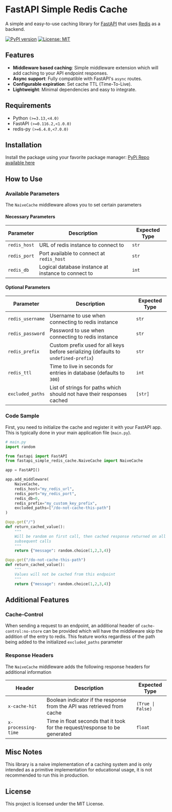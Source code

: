 # FastAPI Simple Redis Cache

A simple and easy-to-use caching library for [FastAPI](https://fastapi.tiangolo.com/) that uses [Redis](https://redis.io/) as a backend.

[![PyPI version](https://img.shields.io/pypi/v/fastapi-simple-redis-cache.svg)](https://pypi.org/project/fastapi-simple-redis-cache/)
[![License: MIT](https://img.shields.io/badge/License-MIT-yellow.svg)](https://opensource.org/licenses/MIT)

## Features

-   **Middleware based caching**: Simple middleware extension which will add caching to your API endpoint responses.
-   **Async support**: Fully compatible with FastAPI's `async` routes.
-   **Configurable expiration**: Set cache TTL (Time-To-Live).
-   **Lightweight**: Minimal dependencies and easy to integrate.

## Requirements

*   Python `(>=3.13,<4.0)`
*   FastAPI `(>=0.116.2,<1.0.0)`
*   redis-py `(>=6.4.0,<7.0.0)`

## Installation

Install the package using your favorite package manager: [PyPi Repo available here](https://pypi.org/project/fastapi-simple-redis-cache/)

## How to Use

### Available Parameters

The `NaiveCache` middleware allows you to set certain parameters

#### Necessary Parameters

| Parameter    | Description                                         | Expected Type |
| ------------ | --------------------------------------------------- | ------------- |
| `redis_host` | URL of redis instance to connect to                 | `str`         |
| `redis_port` | Port available to connect at `redis_host`           | `str`         |
| `redis_db`   | Logical database instance at instance to connect to | `int`         |

#### Optional Parameters

| Parameter        | Description                                                                         | Expected Type |
| ---------------- | ----------------------------------------------------------------------------------- | ------------- |
| `redis_username` | Username to use when connecting to redis instance                                   | `str`         |
| `redis_password` | Password to use when connecting to redis instance                                   | `str`         |
| `redis_prefix`   | Custom prefix used for all keys before serializing (defaults to `undefined-prefix`) | `str`         |
| `redis_ttl`      | Time to live in seconds for entries in database (defaults to `300`)                 | `int`         |
| `excluded_paths` | List of strings for paths which should not have their responses cached              | `[str]`       |

### Code Sample

First, you need to initialize the cache and register it with your FastAPI app. This is typically done in your main application file (`main.py`).

```python
# main.py
import random 

from fastapi import FastAPI
from fastapi_simple_redis_cache.NaiveCache import NaiveCache

app = FastAPI()

app.add_middleware(
    NaiveCache,
    redis_host="my_redis_url",
    redis_port="my_redis_port",
    redis_db=0,
    redis_prefix="my_custom_key_prefix",
    excluded_paths=["/do-not-cache-this-path"]
)

@app.get("/")
def return_cached_value():
    """
    Will be random on first call, then cached response returned on all 
    subsequent calls
    """
    return {"message": random.choice(1,2,3,4)}

@app.get("/do-not-cache-this-path")
def return_cached_value():
    """
    Values will not be cached from this endpoint
    """
    return {"message": random.choice(1,2,3,4)}

```

## Additional Features

### Cache-Control
When sending a request to an endpoint, an additional header of `cache-control:no-store` can be provided which will have the middleware skip the addition of the entry to redis.
This feature works regardless of the path being added to the initialized `excluded_paths` parameter

### Response Headers
The `NaiveCache` middleware adds the following response headers for additional information

| Header              | Description                                                                 | Expected Type     |
| ------------------- | --------------------------------------------------------------------------- | ----------------- |
| `x-cache-hit`       | Boolean indicator if the response from the API was retrieved from cache     | `(True \| False)` |
| `x-processing-time` | Time in float seconds that it took for the request/response to be generated | `float`           |

## Misc Notes

This library is a naive implementation of a caching system and is only intended as a primitive implementation for educational usage, it is not recommended to run this in production.

## License

This project is licensed under the MIT License.